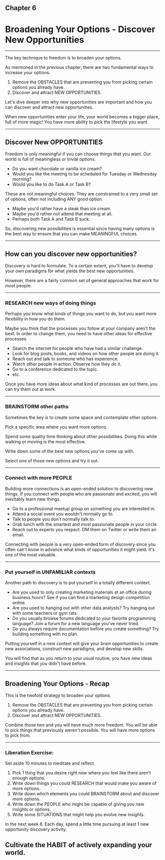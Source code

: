 
## Chapter 6
# Broadening Your Options - Discover New Opportunities

----

The key technique to freedom is to broaden your options. 

As mentioned in the previous chapter, there are two fundamental ways to increase your options.

1. Remove the OBSTACLES that are preventing you from picking certain options you already have.
2. Discover and attract NEW OPPORTUNITIES.

Let's dive deeper into why new opportunities are important and how you can discover and attract new opportunities.

When new opportunities enter your life, your world becomes a bigger place, full of more magic! You have more ability to pick the lifestyle you want.

----

## Discover New OPPORTUNITIES

Freedom is only meaningful if you can choose things that you want. Our world is full of meaningless or trivial options. 

- Do you want chocolate or vanilla ice cream?
- Would you like the meeting to be scheduled for Tuesday or Wednesday morning?
- Would you like to do Task A or Task B?

These are not meaningful choices. They are constrained to a very small set of options, often not including ANY good option.

- Maybe you'd rather have a steak than ice cream.
- Maybe you'd rather not attend that meeting at all.
- Perhaps both Task A and Task B suck.

So, discovering new possibilities is essential since having many options is the best way to ensure that you can make MEANINGFUL choices.

----

## How can you discover new opportunities?

Discovery is hard to formulate. To a certain extent, you'll have to develop your own paradigms for what yields the best new opportunities. 

However, there are a fairly common set of general approaches that work for most people:

----

### RESEARCH new ways of doing things

Perhaps you know what kinds of things you want to do, but you want more flexibility in how you do them. 

Maybe you think that the processes you follow at your company aren't the best. In order to change them, you need to have other ideas for effective processes. 

- Search the internet for people who have had a similar challenge.
- Look for blog posts, books, and videos on how other people are doing it.
- Reach out and talk to someone who has experience.
- Watch other people in action. Observe how they do it.
- Go to a conference dedicated to the topic.
- etc.

Once you have more ideas about what kind of processes are out there, you can try them out at work.

----

### BRAINSTORM other paths

Sometimes the key is to create some space and contemplate other options. 

Pick a specific area where you want more options.

Spend some quality time thinking about other possibilities. Doing this while walking or moving is the most effective.

Write down some of the best new options you've come up with.

Select one of those new options and try it out.

----

### Connect with more PEOPLE

Building more connections is an open-ended solution to discovering new things. If you connect with people who are passionate and excited, you will inevitably learn new things. 

- Go to a professional meetup group on something you are interested in.
- Attend a social event you wouldn't normally go to.
- Talk to people you don't normally talk to.
- Grab lunch with the smartest and most passionate people in your circle.
- Reach out to experts you respect. DM them on Twitter or write them an email.

Connecting with people is a very open-ended form of discovery since you often can't know in advance what kinds of opportunities it might yield. It's one of the most valuable.

----

### Put yourself in UNFAMILIAR contexts

Another path to discovery is to put yourself in a totally different context. 

- Are you used to only creating marketing materials at an office during business hours? See if you can find a marketing design competition online.
- Are you used to hanging out with other data analysts? Try hanging out with some teachers or gym rats.
- Do you usually browse forums dedicated to your favorite programming language? Join a forum for a new language you've never tried.
- Do you always require documentation before you create something? Try building something with no plan.

Putting yourself in a new context will give your brain opportunities to create new associations, construct new paradigms, and develop new skills.

You will find that as you return to your usual routine, you have new ideas and insights that you didn't have before.

----

## Broadening Your Options - Recap

This is the twofold strategy to broaden your options.

1. Remove the OBSTACLES that are preventing you from picking certain options you already have.
2. Discover and attract NEW OPPORTUNITIES.

Combine those two and you will have much more freedom. You will be able to pick things that previously weren't possible. You will have more options to pick from. 

----

### Liberation Exercise:

Set aside 10 minutes to meditate and reflect.
1. Pick 1 thing that you desire right now where you feel like there aren't enough options.
2. Write down things you could RESEARCH that would make you aware of more options.
3. Write down which elements you could BRAINSTORM about and discover more options.
4. Write down the PEOPLE who might be capable of giving you new insights or options.
5. Write some SITUATIONS that might help you evolve new insights.

In the next week
6. Each day, spend a little time pursuing at least 1 new opportunity discovery activity.

## Cultivate the HABIT of actively expanding your world. 
